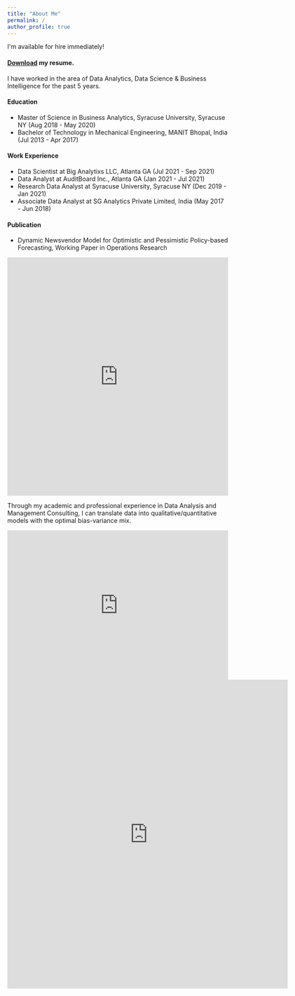 ```yaml
---
title: "About Me"
permalink: /
author_profile: true
---
```


I'm available for hire immediately! 

#### [Download](https://github.com/Advaitiyer/advaitiyer.github.io/blob/master/assets/images/Advait_Iyer_Resume.pdf) my resume.

I have worked in the area of Data Analytics, Data Science & Business Intelligence for the past 5 years.

#### Education

- Master of Science in Business Analytics, Syracuse University, Syracuse NY (Aug 2018 - May 2020)
- Bachelor of Technology in Mechanical Engineering, MANIT Bhopal, India (Jul 2013 - Apr 2017)

#### Work Experience
- Data Scientist at Big Analytixs LLC, Atlanta GA (Jul 2021 - Sep 2021)
- Data Analyst at AuditBoard Inc., Atlanta GA (Jan 2021 - Jul 2021)
- Research Data Analyst at Syracuse University, Syracuse NY (Dec 2019 - Jan 2021)
- Associate Data Analyst at SG Analytics Private Limited, India (May 2017 - Jun 2018)

#### Publication
- Dynamic Newsvendor Model for Optimistic and Pessimistic Policy-based Forecasting, Working Paper in Operations Research



<iframe title="Area Scores" aria-label="chart" id="datawrapper-chart-PUFOt" src="https://datawrapper.dwcdn.net/PUFOt/1/" scrolling="no" frameborder="0" style="width: 0; min-width: 100% !important; border: none;" height="544"></iframe><script type="text/javascript">!function(){"use strict";window.addEventListener("message",(function(a){if(void 0!==a.data["datawrapper-height"])for(var e in a.data["datawrapper-height"]){var t=document.getElementById("datawrapper-chart-"+e)||document.querySelector("iframe[src*='"+e+"']");t&&(t.style.height=a.data["datawrapper-height"][e]+"px")}}))}();
</script>
  
Through my academic and professional experience in Data Analysis and Management Consulting, I can translate data into qualitative/quantitative models with the optimal bias-variance mix.

<iframe title="Programming Experience" aria-label="chart" id="datawrapper-chart-fBUpv" src="https://datawrapper.dwcdn.net/fBUpv/1/" scrolling="no" frameborder="0" style="width: 0; min-width: 100% !important; border: none;" height="341"></iframe><script type="text/javascript">!function(){"use strict";window.addEventListener("message",(function(a){if(void 0!==a.data["datawrapper-height"])for(var e in a.data["datawrapper-height"]){var t=document.getElementById("datawrapper-chart-"+e)||document.querySelector("iframe[src*='"+e+"']");t&&(t.style.height=a.data["datawrapper-height"][e]+"px")}}))}();
</script>

<iframe src="https://docs.google.com/forms/d/e/1FAIpQLSdfUIlF4E-5kb62Ks8RebcEItiKj7MOx-GwNRDGHJLIdlYIdg/viewform?embedded=true" width="640" height="705" frameborder="0" marginheight="0" marginwidth="0">Loading…</iframe>
